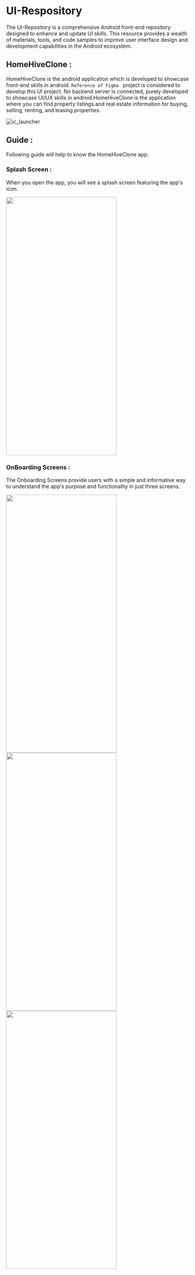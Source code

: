 # UI-Respository
 The UI-Repository is a comprehensive Android front-end repository designed to enhance and update UI skills. This resource provides a wealth of materials, tools, and code samples to improve  user interface design and development capabilities in the Android ecosystem.

## HomeHiveClone :
HomeHiveClone is the android application which is developed to showcase front-end skills in android. `Reference of Figma ` project is considered to develop this UI project. No backend server is connected, purely developed to showcase UI/UX skills in android.HomeHiveClone is the application where you can find property listings and real estate information for buying, selling, renting, and leasing properties. 

![ic_launcher](https://github.com/1405yuga/UI-Respository/assets/82303711/07ded117-85cc-495d-bb11-c84bfd2c0b27)

## Guide :
Following guide will help to know the HomeHiveClone app.

### Splash Screen :
When you open the app, you will see a splash screen featuring the app's icon.

<img src="https://github.com/1405yuga/UI-Respository/assets/82303711/2f8a1e65-4031-4677-9d54-501fced76bd3" width="300" height="700">


### OnBoarding Screens :
The Onboarding Screens provide users with a simple and informative way to understand the app's purpose and functionality in just three screens.

<img src="https://github.com/1405yuga/UI-Respository/assets/82303711/26d73b80-7d17-40c0-a0fa-9c993a166ebb" width="300" height="700">

<img src="https://github.com/1405yuga/UI-Respository/assets/82303711/5a68a295-f257-47bd-a5b7-9808be0cf2bc" width="300" height="700">

<img src="https://github.com/1405yuga/UI-Respository/assets/82303711/77a1ada0-fa42-454f-98a1-2d2c1128afce" width="300" height="700">
